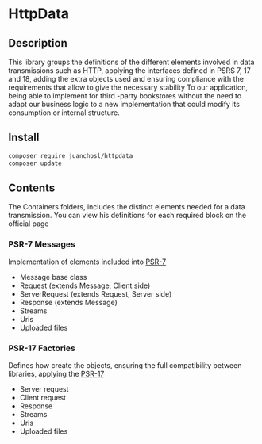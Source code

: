 # HttpData

## Description

This library groups the definitions of the different elements involved in data transmissions such as HTTP, applying the interfaces defined in PSRS 7, 17 and 18, adding the extra objects used and ensuring compliance with the requirements that allow to give the necessary stability To our application, being able to implement for third -party bookstores without the need to adapt our business logic to a new implementation that could modify its consumption or internal structure.

## Install
```bash
composer require juanchosl/httpdata
composer update
```

## Contents

The Containers folders, includes the distinct elements needed for a data transmission. You can view his definitions for each required block on the official page

### PSR-7 Messages

Implementation of elements included into [PSR-7](https://www.php-fig.org/psr/psr-7)

* Message base class
* Request (extends Message, Client side)
* ServerRequest (extends Request, Server side)
* Response (extends Message)
* Streams
* Uris
* Uploaded files

### PSR-17 Factories

Defines how create the objects, ensuring the full compatibility between libraries, applying the [PSR-17](https://www.php-fig.org/psr/psr-17)

* Server request
* Client request
* Response
* Streams
* Uris
* Uploaded files